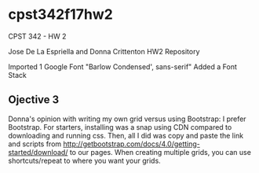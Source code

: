 # cpst342f17hw2
CPST 342 - HW 2

Jose De La Espriella and Donna Crittenton HW2 Repository

Imported 1 Google Font "Barlow Condensed', sans-serif"
Added a Font Stack

## Ojective 3
Donna's opinion with writing my own grid versus using Bootstrap:
  I prefer Bootstrap. For starters, installing was a snap using CDN compared to downloading and running css. Then, all I did was copy and paste the link and scripts from http://getbootstrap.com/docs/4.0/getting-started/download/ to our pages. When creating multiple grids, you can use shortcuts/repeat to where you want your grids.

